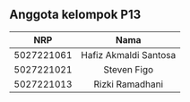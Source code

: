 
## Anggota kelompok P13
| NRP        | Nama                    |
|:----------:|:-----------------------:|
| 5027221061 | Hafiz Akmaldi Santosa   |
| 5027221021 | Steven Figo             |
| 5027221013 | Rizki Ramadhani         |
